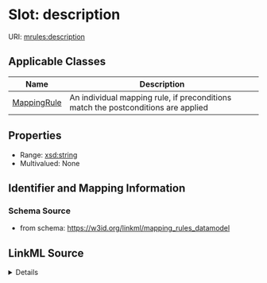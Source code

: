 # Slot: description

URI: [mrules:description](https://w3id.org/linkml/mapping_rules_datamodel/description)



<!-- no inheritance hierarchy -->




## Applicable Classes

| Name | Description |
| --- | --- |
[MappingRule](MappingRule.md) | An individual mapping rule, if preconditions match the postconditions are applied






## Properties

* Range: [xsd:string](http://www.w3.org/2001/XMLSchema#string)
* Multivalued: None







## Identifier and Mapping Information







### Schema Source


* from schema: https://w3id.org/linkml/mapping_rules_datamodel




## LinkML Source

<details>
```yaml
name: description
from_schema: https://w3id.org/linkml/mapping_rules_datamodel
rank: 1000
alias: description
owner: MappingRule
domain_of:
- MappingRule
range: string

```
</details>